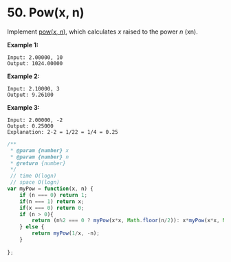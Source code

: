 # 50. Pow\(x, n\)



Implement [pow\(_x_, _n_\)](http://www.cplusplus.com/reference/valarray/pow/), which calculates _x_ raised to the power _n_ \(xn\).

**Example 1:**

```text
Input: 2.00000, 10
Output: 1024.00000
```

**Example 2:**

```text
Input: 2.10000, 3
Output: 9.26100
```

**Example 3:**

```text
Input: 2.00000, -2
Output: 0.25000
Explanation: 2-2 = 1/22 = 1/4 = 0.25
```

```javascript
/**
 * @param {number} x
 * @param {number} n
 * @return {number}
 */
 // time O(logn)
 // space O(logn)
var myPow = function(x, n) {
    if (n === 0) return 1;
    if(n === 1) return x;
    if(x === 0) return 0;
    if (n > 0){
        return (n%2 === 0 ? myPow(x*x, Math.floor(n/2)): x*myPow(x*x, Math.floor(n/2)))
    } else {
        return myPow(1/x, -n);
    }
    
};
```

